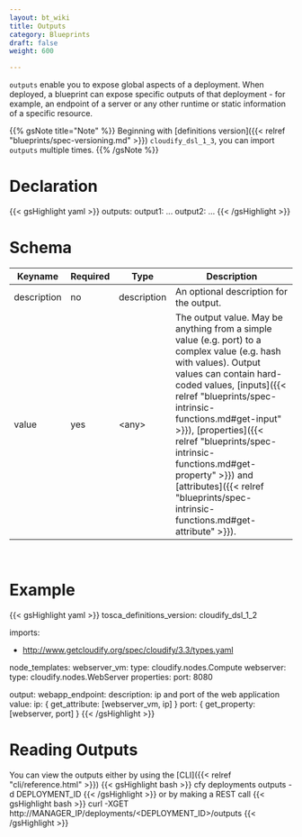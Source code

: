 ```yaml
---
layout: bt_wiki
title: Outputs
category: Blueprints
draft: false
weight: 600

---
```


`outputs` enable you to expose global aspects of a deployment. When deployed, a blueprint can expose specific outputs of that deployment - for example, an endpoint of a server or any other runtime or static information of a specific resource.

{{% gsNote title="Note" %}}
Beginning with [definitions version]({{< relref "blueprints/spec-versioning.md" >}}) `cloudify_dsl_1_3`, you can import `outputs` multiple times.
{{% /gsNote %}}

# Declaration

{{< gsHighlight  yaml >}}
outputs:
  output1:
    ...
  output2:
    ...
{{< /gsHighlight >}}

# Schema

Keyname     | Required | Type        | Description
----------- | -------- | ----        | -----------
description | no       | description | An optional description for the output.
value       | yes      | \<any\>     | The output value. May be anything from a simple value (e.g. port) to a complex value (e.g. hash with values). Output values can contain hard-coded values, [inputs]({{< relref "blueprints/spec-intrinsic-functions.md#get-input" >}}), [properties]({{< relref "blueprints/spec-intrinsic-functions.md#get-property" >}}) and [attributes]({{< relref "blueprints/spec-intrinsic-functions.md#get-attribute" >}}).

<br>

# Example

{{< gsHighlight  yaml >}}
tosca_definitions_version: cloudify_dsl_1_2

imports:
  - http://www.getcloudify.org/spec/cloudify/3.3/types.yaml

node_templates:
  webserver_vm:
    type: cloudify.nodes.Compute
  webserver:
    type: cloudify.nodes.WebServer
    properties:
        port: 8080

output:
    webapp_endpoint:
        description: ip and port of the web application
        value:
            ip: { get_attribute: [webserver_vm, ip] }
            port: { get_property: [webserver, port] }
{{< /gsHighlight >}}

# Reading Outputs
You can view the outputs either by using the [CLI]({{< relref "cli/reference.html" >}})
{{< gsHighlight  bash  >}}
cfy deployments outputs -d DEPLOYMENT_ID
{{< /gsHighlight >}}
or by making a REST call
{{< gsHighlight  bash  >}}
curl -XGET http://MANAGER_IP/deployments/<DEPLOYMENT_ID>/outputs
{{< /gsHighlight >}}
